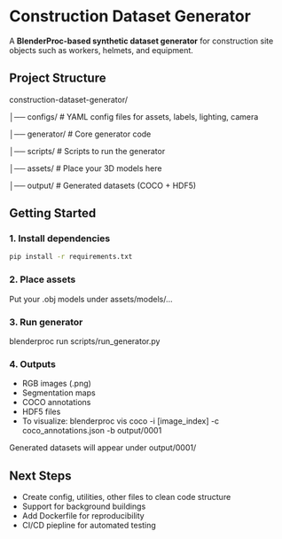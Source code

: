 
# Construction Dataset Generator

A **BlenderProc-based synthetic dataset generator** for construction site objects such as workers, helmets, and equipment.

## Project Structure

construction-dataset-generator/

│── configs/ # YAML config files for assets, labels, lighting, camera

│── generator/ # Core generator code

│── scripts/ # Scripts to run the generator

│── assets/ # Place your 3D models here

│── output/ # Generated datasets (COCO + HDF5)


## Getting Started

### 1. Install dependencies
```bash
pip install -r requirements.txt
```

### 2. Place assets
Put your .obj models under assets/models/...
### 3. Run generator
blenderproc run scripts/run_generator.py
### 4. Outputs
* RGB images (.png)
* Segmentation maps
* COCO annotations
* HDF5 files
* To visualize: blenderproc vis coco -i [image_index] -c coco_annotations.json -b output/0001

Generated datasets will appear under output/0001/

## Next Steps
* Create config, utilities, other files to clean code structure
* Support for background buildings
* Add Dockerfile for reproducibility 
* CI/CD piepline for automated testing